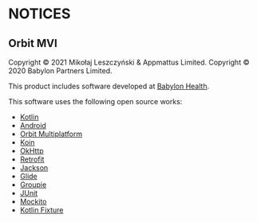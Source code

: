 # NOTICES

## Orbit MVI

Copyright &copy; 2021 Mikołaj Leszczyński & Appmattus Limited.
Copyright &copy; 2020 Babylon Partners Limited.

This product includes software developed at [Babylon Health](http://www.babylonhealth.com/).

This software uses the following open source works:

- [Kotlin](https://github.com/JetBrains/kotlin/)
- [Android](https://developer.android.com/)
- [Orbit Multiplatform](https://github.com/orbit-mvi/orbit-mvi/)
- [Koin](https://insert-koin.io/)
- [OkHttp](https://square.github.io/okhttp/)
- [Retrofit](https://square.github.io/retrofit/)
- [Jackson](https://github.com/FasterXML/jackson/)
- [Glide](https://bumptech.github.io/glide/)
- [Groupie](https://github.com/lisawray/groupie/)
- [JUnit](https://junit.org/)
- [Mockito](https://site.mockito.org/)
- [Kotlin Fixture](https://github.com/appmattus/kotlinfixture/)
